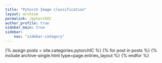 ```yaml
---
title: "Pytorch Image classification"
layout: archive
permalink: /pytorchIC
author_profile: true
sidebar_main: true
sidebar:
    nav: "sidebar-category"
---
```



{% assign posts = site.categories.pytorchIC %}
{% for post in posts %} {% include archive-single.html type=page.entries_layout %} {% endfor %}
